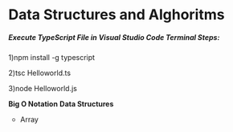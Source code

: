 <h1>Data Structures and Alghoritms</h1>
<h5><strong>Execute TypeScript File in Visual Studio Code Terminal Steps:</strong></h5>
<p>1)npm install -g typescript</p>
<p>2)tsc Helloworld.ts</p>
<p>3)node Helloworld.js</p>
<span><strong>Big O Notation</strong></span>
<span><strong>Data Structures</strong></span>
<ul type="circle">
  <li>Array</li>
</ul>
